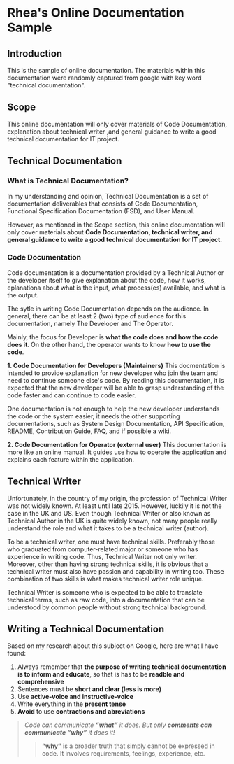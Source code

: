 # Rhea's Online Documentation Sample

## Introduction
This is the sample of online documentation. The materials within this documentation were randomly captured from google with key word "technical documentation".


## Scope
This online documentation will only cover materials of Code Documentation, explanation about technical writer ,and general guidance to write a good technical documentation for IT project.


## Technical Documentation
### What is Technical Documentation?
In my understanding and opinion, Technical Documentation is a set of documentation deliverables that consists of Code Documentation, Functional Specification Documentation (FSD), and User Manual.

However, as mentioned in the Scope section, this online documentation will only cover materials about **Code Documentation, technical writer, and general guidance to write a good technical documentation for IT project**.

### Code Documentation
Code documentation is a documentation provided by a Technical Author or the developer itself to give explanation about the code, how it works, eplanationa about what is the input, what process(es) available, and what is the output. 

The sytle in writing Code Documentation depends on the audience. In general, there can be at least 2 (two) type of audience for this documentation, namely The Developer and The Operator.

Mainly, the focus for Developer is **what the code does and how the code does it**. On the other hand, the operator wants to know **how to use the code**.

**1. Code Documentation for Developers (Maintainers)**
This docmentation is intended to provide explanation for new developer who join the team and need to continue someone else's code. By reading this documentation, it is expected that the new developer will be able to grasp understanding of the code faster and can continue to code easier.

One documentation is not enough to help the new developer understands the code or the system easier, it needs the other supporting documentations, such as System Design Documentation, API Specification, README, Contribution Guide, FAQ, and if possible a wiki.

**2. Code Documentation for Operator (external user)**
This documentation is more like an online manual. It guides use how to operate the application and explains each feature within the application.


## Technical Writer
Unfortunately, in the country of my origin, the profession of Technical Writer was not widely known. At least until late 2015. However, luckily it is not the case in the UK and US. Even though Technical Writer or also known as Technical Author in the UK is quite widely known, not many people really understand the role and what it takes to be a technical writer (author).

To be a technical writer, one must have technical skills. Preferably those who graduated from computer-related major or someone who has experience in writing code. Thus, Technical Writer not only writer. Moreover, other than having strong technical skills, it is obvious that a technical writer must also have passion and capability in writing too. These combination of two skills is what makes technical writer role unique.

Technical Writer is someone who is expected to be able to translate technical terms, such as raw code, into a documentation that can be understood by common people without strong technical background.


## Writing a Technical Documentation
Based on my research about this subject on Google, here are what I have found:
1. Always remember that **the purpose of writing technical documentation is to inform and educate**, so that is has to be **readble and comprehensive**
2. Sentences must be **short and clear (less is more)**
3. Use **active-voice and instructive-voice**
4. Write everything in the **present tense**
5. **Avoid** to use **contractions and abreviations**

> *Code can communicate **“what”** it does. But only **comments can communicate “why”** it does it!*
>> **“why”** is a broader truth that simply cannot be expressed in code. It involves requirements, feelings, experience, etc.
